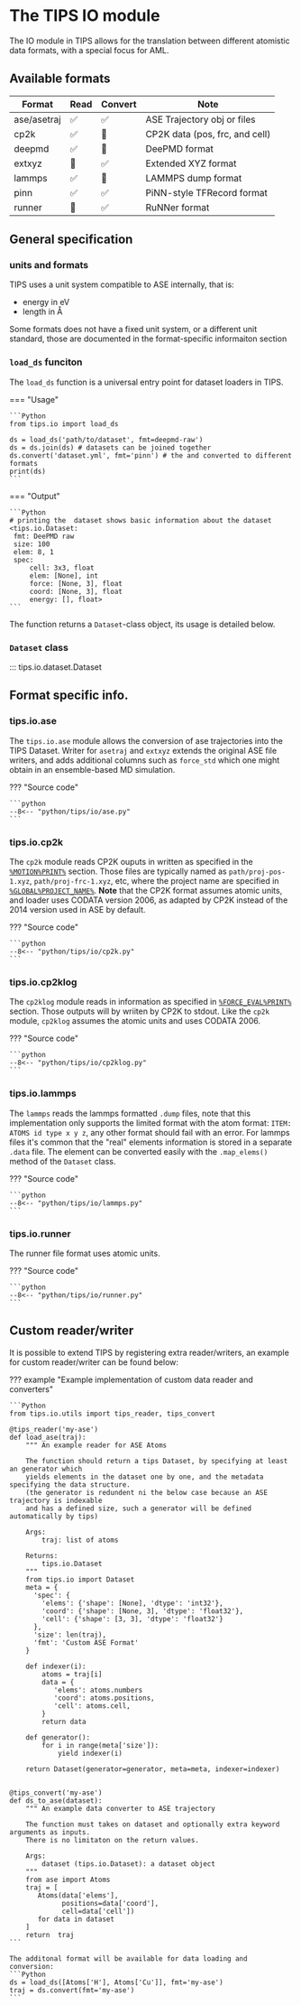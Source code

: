 # The TIPS IO module

The IO module in TIPS allows for the translation between different atomistic
data formats, with a special focus for AML. 

## Available formats

| Format      | Read               | Convert            | Note                           |
|-------------|--------------------|--------------------|--------------------------------|
| ase/asetraj | :white_check_mark: | :white_check_mark: | ASE Trajectory obj or files    |
| cp2k        | :white_check_mark: | :no_entry_sign:    | CP2K data (pos, frc, and cell) |
| deepmd      | :white_check_mark: | :no_entry_sign:    | DeePMD format                  |
| extxyz      | :no_entry_sign:    | :white_check_mark: | Extended XYZ format            |
| lammps      | :white_check_mark: | :no_entry_sign:    | LAMMPS dump format             |
| pinn        | :white_check_mark: | :white_check_mark: | PiNN-style TFRecord format     |
| runner      | :no_entry_sign:    | :white_check_mark: | RuNNer format                  |


## General specification

### units and formats

TIPS uses a unit system compatible to ASE internally, that is:

- energy in eV
- length in Å

Some formats does not have a fixed unit system, or a different unit standard,
those are documented in the format-specific informaiton section

### `load_ds` funciton

The `load_ds` function is a universal entry point for dataset loaders in TIPS.

=== "Usage"

    ```Python
    from tips.io import load_ds

    ds = load_ds('path/to/dataset', fmt=deepmd-raw')
    ds = ds.join(ds) # datasets can be joined together
    ds.convert('dataset.yml', fmt='pinn') # the and converted to different formats
    print(ds)
    ```

=== "Output"

    ```Python
    # printing the  dataset shows basic information about the dataset
    <tips.io.Dataset:
     fmt: DeePMD raw
     size: 100
     elem: 8, 1
     spec:
         cell: 3x3, float
         elem: [None], int
         force: [None, 3], float
         coord: [None, 3], float
         energy: [], float>
    ```

The function returns a `Dataset`-class object, its usage is detailed below.

### `Dataset` class
::: tips.io.dataset.Dataset


## Format specific info.

### tips.io.ase

The `tips.io.ase` module allows the conversion of ase trajectories into the TIPS
Dataset. Writer for `asetraj` and `extxyz` extends the original ASE file
writers, and adds additional columns such as `force_std` which one might obtain
in an ensemble-based MD simulation.

??? "Source code"

    ```python
    --8<-- "python/tips/io/ase.py"
    ```

### tips.io.cp2k

The `cp2k` module reads CP2K ouputs in written as specified in the
[`%MOTION%PRINT%`](https://manual.cp2k.org/trunk/CP2K_INPUT/MOTION/PRINT.html)
section. Those files are typically named as `path/proj-pos-1.xyz`,
`path/proj-frc-1.xyz`, etc, where the project name are specified in
[`%GLOBAL%PROJECT_NAME%`](https://manual.cp2k.org/trunk/CP2K_INPUT/GLOBAL.html#list_PROJECT_NAME).
**Note** that the CP2K format assumes atomic units, and loader uses CODATA
version 2006, as adapted by CP2K instead of the 2014 version used in ASE by
default.

??? "Source code"

    ```python
    --8<-- "python/tips/io/cp2k.py"
    ```

### tips.io.cp2klog

The `cp2klog` module reads in information as specified in
[`%FORCE_EVAL%PRINT%`](https://manual.cp2k.org/trunk/CP2K_INPUT/FORCE_EVAL/PRINT.html)
section. Those outputs will by wriiten by CP2K to stdout. Like the `cp2k`
module, `cp2klog` assumes the atomic units and uses CODATA 2006.

??? "Source code"

    ```python
    --8<-- "python/tips/io/cp2klog.py"
    ```

### tips.io.lammps

The `lammps` reads the lammps formatted `.dump` files, note that this
implementation only supports the limited format with the atom format: `ITEM:
ATOMS id type x y z`, any other format should fail with an error. For lammps
files it's common that the "real" elements information is stored in a separate
`.data` file. The element can be converted easily with the `.map_elems()` method
of the `Dataset` class.

??? "Source code"

    ```python
    --8<-- "python/tips/io/lammps.py"
    ```

### tips.io.runner

The runner file format uses atomic units.

??? "Source code"

    ```python
    --8<-- "python/tips/io/runner.py"
    ```

## Custom reader/writer

It is possible to extend TIPS by registering extra reader/writers, an example
for custom reader/writer can be found below:

??? example "Example implementation of custom data reader and converters"

    ```Python
    from tips.io.utils import tips_reader, tips_convert

    @tips_reader('my-ase')
    def load_ase(traj):
        """ An example reader for ASE Atoms

        The function should return a tips Dataset, by specifying at least an generator which
        yields elements in the dataset one by one, and the metadata specifying the data structure.
        (the generator is redundent ni the below case because an ASE trajectory is indexable
        and has a defined size, such a generator will be defined automatically by tips)

        Args:
            traj: list of atoms

        Returns:
            tips.io.Dataset
        """
        from tips.io import Dataset
        meta = {
          'spec': {
            'elems': {'shape': [None], 'dtype': 'int32'},
            'coord': {'shape': [None, 3], 'dtype': 'float32'},
            'cell': {'shape': [3, 3], 'dtype': 'float32'}
          },
          'size': len(traj),
          'fmt': 'Custom ASE Format'
        }

        def indexer(i):
            atoms = traj[i]
            data = {
               'elems': atoms.numbers
               'coord': atoms.positions,
               'cell': atoms.cell,
            }
            return data

        def generator():
            for i in range(meta['size']):
                yield indexer(i)

        return Dataset(generator=generator, meta=meta, indexer=indexer)


    @tips_convert('my-ase')
    def ds_to_ase(dataset):
        """ An example data converter to ASE trajectory

        The function must takes on dataset and optionally extra keyword arguments as inputs.
        There is no limitaton on the return values.

        Args:
            dataset (tips.io.Dataset): a dataset object
        """
        from ase import Atoms
        traj = [
           Atoms(data['elems'],
                 positions=data['coord'],
                 cell=data['cell'])
           for data in dataset
        ]
        return  traj
    ```

    The additonal format will be available for data loading and conversion:
    ```Python
    ds = load_ds([Atoms['H'], Atoms['Cu']], fmt='my-ase')
    traj = ds.convert(fmt='my-ase')
    ```

